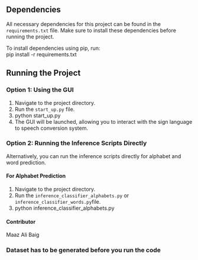## Dependencies
All necessary dependencies for this project can be found in the `requirements.txt` file. Make sure to install these dependencies before running the project.

To install dependencies using pip, run:   
pip install -r requirements.txt

## Running the Project

### Option 1: Using the GUI
1. Navigate to the project directory.
2. Run the `start_up.py` file.
3. python start_up.py
4. The GUI will be launched, allowing you to interact with the sign language to speech conversion system.

### Option 2: Running the Inference Scripts Directly
Alternatively, you can run the inference scripts directly for alphabet and word prediction.

#### For Alphabet Prediction
1. Navigate to the project directory.
2. Run the `inference_classifier_alphabets.py` or `inference_classifier_words.py`file.
3. python inference_classifier_alphabets.py

#### Contributor
Maaz Ali Baig
### Dataset has to be generated before you run the code
